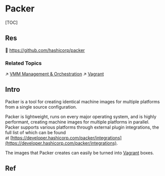 # Packer

[TOC]



## Res
🚧 https://github.com/hashicorp/packer

### Related Topics
↗ [VMM Management & Orchestration](../../../🔑%20CS%20Core/🥷🏼%20Operating%20Systems%20&%20Kernels%20(Engineering%20Part)/🚀%20Virtualization%20Theory/Hardware%20Level%20Virtualization%20&%20Hypervisors/VMM%20Management%20&%20Orchestration/VMM%20Management%20&%20Orchestration.md)
↗ [Vagrant](../../../🔑%20CS%20Core/🥷🏼%20Operating%20Systems%20&%20Kernels%20(Engineering%20Part)/🚀%20Virtualization%20Theory/Hardware%20Level%20Virtualization%20&%20Hypervisors/VMM%20Management%20&%20Orchestration/Vagrant/Vagrant.md)



## Intro
Packer is a tool for creating identical machine images for multiple platforms from a single source configuration.

Packer is lightweight, runs on every major operating system, and is highly performant, creating machine images for multiple platforms in parallel. Packer supports various platforms through external plugin integrations, the full list of which can be found at [https://developer.hashicorp.com/packer/integrations](https://developer.hashicorp.com/packer/integrations).

The images that Packer creates can easily be turned into [Vagrant](http://www.vagrantup.com/) boxes.



## Ref

